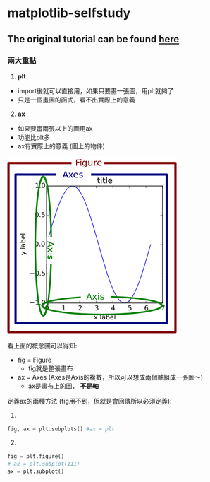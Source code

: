 # matplotlib-selfstudy
## The original tutorial can be found [here](https://www.youtube.com/playlist?list=PL-osiE80TeTvipOqomVEeZ1HRrcEvtZB_)

### 兩大重點
1. **plt** 
  - import後就可以直接用，如果只要畫一張圖，用plt就夠了
  - 只是一個畫圖的函式，看不出實際上的意義
2. **ax**
  - 如果要畫兩張以上的圖用ax
  - 功能比plt多
  - ax有實際上的意義 (圖上的物件)

![概念圖](https://github.com/writeforfun/matplotlib-selfstudy/blob/master/concept.png)

看上面的概念圖可以得知:
- fig = Figure
  - fig就是整張畫布
- ax = Axes (Axes是Axis的複數，所以可以想成兩個軸組成一張圖～)
  - ax是畫布上的圖， **~~不是軸~~**
  
定義ax的兩種方法 (fig用不到，但就是會回傳所以必須定義):

1. 
```python
fig, ax = plt.subplots() #ax = plt
```
2.
```python
fig = plt.figure()
# ax = plt.subplot(111)
ax = plt.subplot()
```
